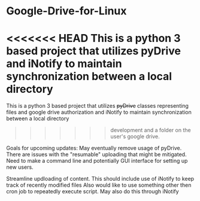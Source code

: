 # Google-Drive-for-Linux
<<<<<<< HEAD
This is a python 3 based project that utilizes pyDrive and iNotify to maintain synchronization between a local directory
=======
This is a python 3 based project that utilizes <del>pyDrive</del> classes representing files and google drive authorization and iNotify to maintain synchronization between a local directory
>>>>>>> development
and a folder on the user's google drive.

Goals for upcoming updates:
May eventually remove usage of pyDrive. There are issues with the "resumable" uploading that might be mitigated.
Need to make a command line and potentially GUI interface for setting up new users.

Streamline updloading of content. This should include use of iNotify to keep track of recently modified files
Also would like to use something other then cron job to repeatedly execute script. May also do this through iNotify
